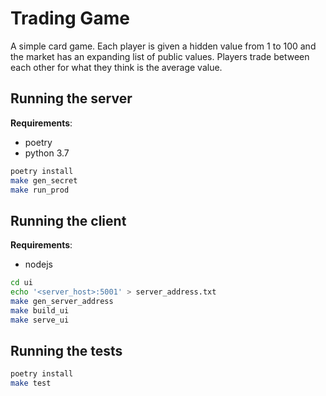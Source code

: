 # Trading Game

A simple card game. Each player is given a hidden value from 1 to 100 and the market has an expanding list of public values. Players trade between each other for what they think is the average value.

## Running the server

**Requirements**:
* poetry
* python 3.7

```bash
poetry install
make gen_secret
make run_prod
```

## Running the client

**Requirements**:
* nodejs

```bash
cd ui
echo '<server_host>:5001' > server_address.txt
make gen_server_address
make build_ui
make serve_ui
```

## Running the tests

```bash
poetry install
make test
```